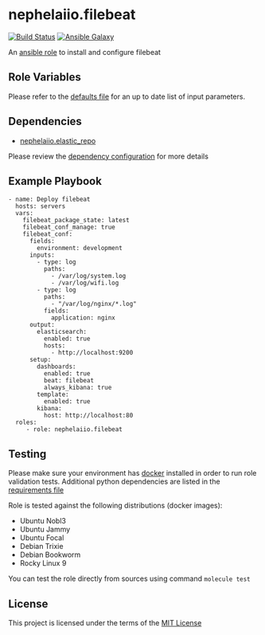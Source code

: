 # nephelaiio.filebeat

[![Build Status](https://github.com/nephelaiio/ansible-role-filebeat/workflows/molecule.yml/badge.svg)](https://github.com/nephelaiio/ansible-role-filebeat/actions/workflows/molecule.yml)
[![Ansible Galaxy](http://img.shields.io/badge/ansible--galaxy-nephelaiio.filebeat-blue.svg)](https://galaxy.ansible.com/nephelaiio/filebeat/)

An [ansible role](https://galaxy.ansible.com/nephelaiio/filebeat) to install and configure filebeat

## Role Variables

Please refer to the [defaults file](/defaults/main.yml) for an up to date list of input parameters.

## Dependencies

- [nephelaiio.elastic_repo](https://galaxy.ansible.com/nephelaiio/elastic_repo/)

Please review the [dependency configuration](/meta/main.yml) for more details

## Example Playbook

```
- name: Deploy filebeat
  hosts: servers
  vars:
    filebeat_package_state: latest
    filebeat_conf_manage: true
    filebeat_conf:
      fields:
        environment: development
      inputs:
        - type: log
          paths:
            - /var/log/system.log
            - /var/log/wifi.log
        - type: log
          paths:
            - "/var/log/nginx/*.log"
          fields:
            application: nginx
      output:
        elasticsearch:
          enabled: true
          hosts:
            - http://localhost:9200
      setup:
        dashboards:
          enabled: true
          beat: filebeat
          always_kibana: true
        template:
          enabled: true
        kibana:
          host: http://localhost:80
  roles:
     - role: nephelaiio.filebeat
```

## Testing

Please make sure your environment has [docker](https://www.docker.com) installed in order to run role validation tests. Additional python dependencies are listed in the [requirements file](https://github.com/nephelaiio/ansible-role-requirements/blob/master/requirements.txt)

Role is tested against the following distributions (docker images):

- Ubuntu Nobl3
- Ubuntu Jammy
- Ubuntu Focal
- Debian Trixie
- Debian Bookworm
- Rocky Linux 9

You can test the role directly from sources using command `molecule test`

## License

This project is licensed under the terms of the [MIT License](/LICENSE)
